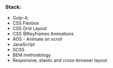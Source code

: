 ### Stack:
* Gulp-4;
* CSS Flexbox
* CSS Grid Layout
* CSS @Keyframes Animations
* AOS - Animate on scroll
* JavaScript
* SCSS
* BEM methodology
* Responsive, elastic and cross-browser layout.
